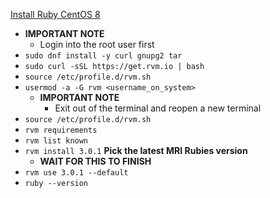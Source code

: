 [Install Ruby CentOS 8](https://www.osradar.com/install-ruby-centos-8/)
* **IMPORTANT NOTE**
  * Login into the root user first
* `sudo dnf install -y curl gnupg2 tar`
* `sudo curl -sSL https://get.rvm.io | bash`
* `source /etc/profile.d/rvm.sh`
* `usermod -a -G rvm <username_on_system>`
  * **IMPORTANT NOTE**
    * Exit out of the terminal and reopen a new terminal
* `source /etc/profile.d/rvm.sh`
* `rvm requirements`
* `rvm list known`
* `rvm install 3.0.1` **Pick the latest MRI Rubies version**
  * **WAIT FOR THIS TO FINISH**
* `rvm use 3.0.1 --default`
* `ruby --version`
